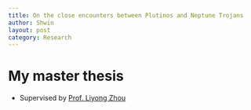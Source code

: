 ```yaml
---
title: On the close encounters between Plutinos and Neptune Trojans
author: Shwin
layout: post
category: Research
---
```


# My master thesis
* Supervised by [Prof. Liyong Zhou](https://www.iau.org/administration/membership/individual/11403/)



